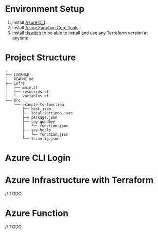 # Environment Setup

1. Install [Azure CLI](https://docs.microsoft.com/en-us/cli/azure/install-azure-cli)
2. Install [Azure Function Core Tools](https://docs.microsoft.com/en-us/azure/azure-functions/functions-run-local?tabs=v4%2Cmacos%2Ccsharp%2Cportal%2Cbash#v2)
3. Install [tfswitch](https://github.com/warrensbox/terraform-switcher) to be able to install and use any Terraform version at anytime

# Project Structure

```
.
├── LICENSE
├── README.md
├── infra
│   ├── main.tf
│   ├── resources.tf
│   └── variables.tf
└── src
    └── example-ts-function
        ├── host.json
        ├── local.settings.json
        ├── package.json
        ├── say-goodbye
        │   └── function.json
        ├── say-hello
        │   └── function.json
        └── tsconfig.json
```
# Azure CLI Login

# Azure Infrastructure with Terraform

// TODO

# Azure Function

// TODO

